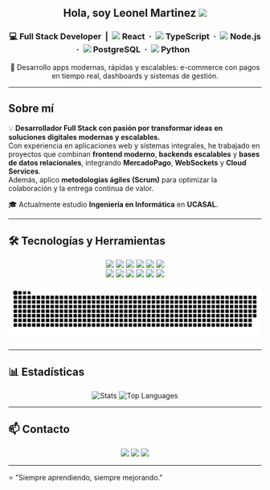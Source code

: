 <h2 align="center">
  Hola, soy Leonel Martinez 
  <img src="https://raw.githubusercontent.com/MartinHeinz/MartinHeinz/master/wave.gif" width="30px" />
</h2>
<h3 align="center">
  💻 Full Stack Developer &nbsp;|&nbsp;
  <img src="https://skillicons.dev/icons?i=react" width="20"/> React &nbsp;·&nbsp;
  <img src="https://skillicons.dev/icons?i=typescript" width="20"/> TypeScript &nbsp;·&nbsp;
  <img src="https://skillicons.dev/icons?i=nodejs" width="20"/> Node.js &nbsp;·&nbsp;
  <img src="https://skillicons.dev/icons?i=postgresql" width="20"/> PostgreSQL &nbsp;·&nbsp;
  <img src="https://skillicons.dev/icons?i=python" width="20"/> Python &nbsp;&nbsp;

</h3>


<p align="center">
  🚀 Desarrollo apps modernas, rápidas y escalables: e-commerce con pagos en tiempo real, dashboards y sistemas de gestión.
</p>

---
## Sobre mí
💡 **Desarrollador Full Stack con pasión por transformar ideas en soluciones digitales modernas y escalables.**  
Con experiencia en aplicaciones web y sistemas integrales, he trabajado en proyectos que combinan **frontend moderno**, **backends escalables** y **bases de datos relacionales**, integrando **MercadoPago**, **WebSockets** y **Cloud Services**.  
Además, aplico **metodologías ágiles (Scrum)** para optimizar la colaboración y la entrega continua de valor.  

🎓 Actualmente estudio **Ingeniería en Informática** en **UCASAL**.


---

## 🛠 Tecnologías y Herramientas
<p align="center">
  <img src="https://img.shields.io/badge/React-61DAFB?style=for-the-badge&logo=react&logoColor=000" />
  <img src="https://img.shields.io/badge/TypeScript-3178C6?style=for-the-badge&logo=typescript&logoColor=fff" />
  <img src="https://img.shields.io/badge/JavaScript-F7DF1E?style=for-the-badge&logo=javascript&logoColor=000" />
  <img src="https://img.shields.io/badge/TailwindCSS-38B2AC?style=for-the-badge&logo=tailwind-css&logoColor=fff" />
   <img src="https://img.shields.io/badge/HTML5-E34F26?style=for-the-badge&logo=html5&logoColor=fff" />
  <img src="https://img.shields.io/badge/CSS3-1572B6?style=for-the-badge&logo=css3&logoColor=fff" />

  <br/>
  <img src="https://img.shields.io/badge/Node.js-339933?style=for-the-badge&logo=node.js&logoColor=fff" />
  <img src="https://img.shields.io/badge/Express-000?style=for-the-badge&logo=express&logoColor=fff" />
  <img src="https://img.shields.io/badge/PostgreSQL-4169E1?style=for-the-badge&logo=postgresql&logoColor=fff" />
  <img src="https://img.shields.io/badge/SQL%20Server-CC2927?style=for-the-badge&logo=microsoft-sql-server&logoColor=fff" />
  <img src="https://img.shields.io/badge/Python-3776AB?style=for-the-badge&logo=python&logoColor=fff" />
  <img src="https://img.shields.io/badge/Sequelize-52B0E7?style=for-the-badge&logo=sequelize&logoColor=fff" />
</p>

<p align="center">
  <img src="https://raw.githubusercontent.com/Elanza-48/Elanza-48/main/resources/img/github-contribution-grid-snake.svg" alt="snake" />
</p>

---

## 📊 Estadísticas
<p align="center">
  <img src="https://github-readme-stats.vercel.app/api?username=imleticio&show_icons=true&theme=tokyonight" alt="Stats" height="165"/>
  <img src="https://github-readme-stats.vercel.app/api/top-langs/?username=imleticio&layout=compact&theme=tokyonight" alt="Top Languages" height="165"/>
</p>

---

## 📫 Contacto
<p align="center">
  <a href="mailto:mleonel.martinez0098@gmail.com"><img src="https://img.shields.io/badge/Email-D14836?style=for-the-badge&logo=gmail&logoColor=fff" /></a>
  <a href="https://linkedin.com/in/imleticio"><img src="https://img.shields.io/badge/LinkedIn-0077B5?style=for-the-badge&logo=linkedin&logoColor=fff" /></a>
 <a href="https://instagram.com/imleticio"><img src="https://img.shields.io/badge/Instagram-E4405F?style=for-the-badge&logo=instagram&logoColor=fff" /></a>
</p>


---

⭐ "Siempre aprendiendo, siempre mejorando."

